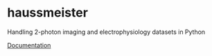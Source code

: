 # haussmeister
Handling 2-photon imaging and electrophysiology datasets in Python

[Documentation](https://neurodroid.github.io/haussmeister)
